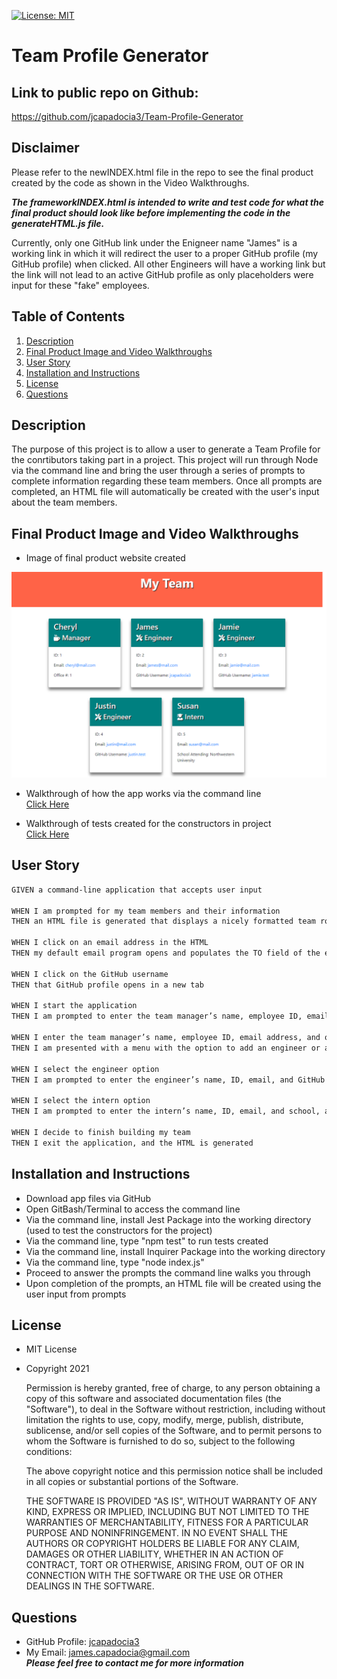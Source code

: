 [![License: MIT](https://img.shields.io/badge/License-MIT-yellow.svg)](https://opensource.org/licenses/MIT)
  
# Team Profile Generator

## Link to public repo on Github:

https://github.com/jcapadocia3/Team-Profile-Generator

## Disclaimer

Please refer to the newINDEX.html file in the repo to see the final product created by the code as shown in the Video Walkthroughs.

***The frameworkINDEX.html is intended to write and test code for what the final product should look like before implementing the code in the generateHTML.js file.***

Currently, only one GitHub link under the Enigneer name "James" is a working link in which it will redirect the user to a proper GitHub profile (my GitHub profile) when clicked. All other Engineers will have a working link but the link will not lead to an active GitHub profile as only placeholders were input for these "fake" employees.

## Table of Contents
1. [Description](#Description)
2. [Final Product Image and Video Walkthroughs](#Final-Product-Image-and-Video-Walkthroughs)
3. [User Story](#User-Story)
4. [Installation and Instructions](#Installation-and-Instructions)
5. [License](#License)
6. [Questions](#Questions)

## Description
The purpose of this project is to allow a user to generate a Team Profile for the conrtibutors taking part in a project. This project will run through Node via the command line and bring the user through a series of prompts to complete information regarding these team members. Once all prompts are completed, an HTML file will automatically be created with the user's input about the team members.

## Final Product Image and Video Walkthroughs

- Image of final product website created<br>
<img src="./images/finalproduct.png" alt="Final Product" width="800">

- Walkthrough of how the app works via the command line<br>
<a target="_blank" href="https://watch.screencastify.com/v/ohTzBjC4r7mOxOqpc7wf">Click Here</a>

- Walkthrough of tests created for the constructors in project<br>
<a target="_blank" href="https://watch.screencastify.com/v/3DE0k7kSpNX7HTckZy1C">Click Here</a>

## User Story
```md
GIVEN a command-line application that accepts user input

WHEN I am prompted for my team members and their information
THEN an HTML file is generated that displays a nicely formatted team roster based on user input

WHEN I click on an email address in the HTML
THEN my default email program opens and populates the TO field of the email with the address

WHEN I click on the GitHub username
THEN that GitHub profile opens in a new tab

WHEN I start the application
THEN I am prompted to enter the team manager’s name, employee ID, email address, and office number

WHEN I enter the team manager’s name, employee ID, email address, and office number
THEN I am presented with a menu with the option to add an engineer or an intern or to finish building my team

WHEN I select the engineer option
THEN I am prompted to enter the engineer’s name, ID, email, and GitHub username, and I am taken back to the menu

WHEN I select the intern option
THEN I am prompted to enter the intern’s name, ID, email, and school, and I am taken back to the menu

WHEN I decide to finish building my team
THEN I exit the application, and the HTML is generated
```

## Installation and Instructions
- Download app files via GitHub
- Open GitBash/Terminal to access the command line
- Via the command line, install Jest Package into the working directory (used to test the constructors for the project)
- Via the command line, type "npm test" to run tests created
- Via the command line, install Inquirer Package into the working directory
- Via the command line, type "node index.js"
- Proceed to answer the prompts the command line walks you through
- Upon completion of the prompts, an HTML file will be created using the user input from prompts

## License
- MIT License
- Copyright 2021

    Permission is hereby granted, free of charge, to any person obtaining a copy of this software and associated documentation files (the "Software"), to deal in the Software without restriction, including without limitation the rights to use, copy, modify, merge, publish, distribute, sublicense, and/or sell copies of the Software, and to permit persons to whom the Software is furnished to do so, subject to the following conditions:
    
    The above copyright notice and this permission notice shall be included in all copies or substantial portions of the Software.
    
    THE SOFTWARE IS PROVIDED "AS IS", WITHOUT WARRANTY OF ANY KIND, EXPRESS OR IMPLIED, INCLUDING BUT NOT LIMITED TO THE WARRANTIES OF MERCHANTABILITY, FITNESS FOR A PARTICULAR PURPOSE AND NONINFRINGEMENT. IN NO EVENT SHALL THE AUTHORS OR COPYRIGHT HOLDERS BE LIABLE FOR ANY CLAIM, DAMAGES OR OTHER LIABILITY, WHETHER IN AN ACTION OF CONTRACT, TORT OR OTHERWISE, ARISING FROM, OUT OF OR IN CONNECTION WITH THE SOFTWARE OR THE USE OR OTHER DEALINGS IN THE SOFTWARE.

## Questions
- GitHub Profile: <a href="https://github.com/jcapadocia3">jcapadocia3</a><br>
- My Email: james.capadocia@gmail.com<br>
***Please feel free to contact me for more information***

